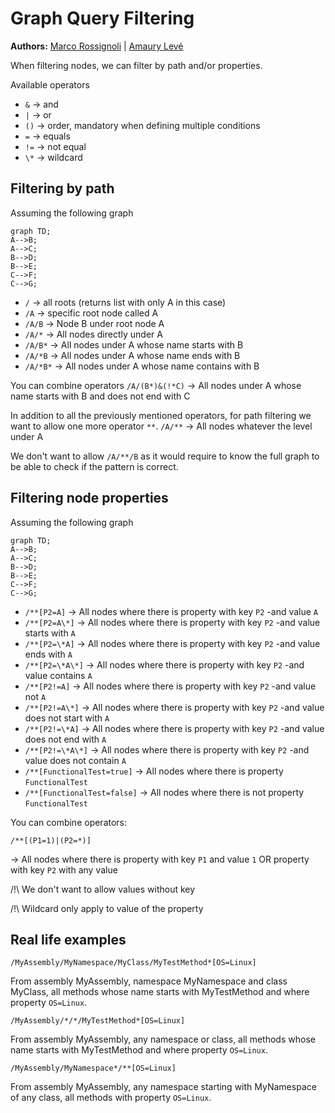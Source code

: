 # Graph Query Filtering

**Authors:** [Marco Rossignoli](https://github.com/MarcoRossignoli) | [Amaury Levé](https://github.com/Evangelink)

When filtering nodes, we can filter by path and/or properties.

Available operators

- `&`    -> and
- `|`    -> or
- `()`   -> order, mandatory when defining multiple conditions
- `=`    -> equals
- `!=`   -> not equal
- `\*`   -> wildcard

## Filtering by path

Assuming the following graph

```mermaid
graph TD;
A-->B;
A-->C;
B-->D;
B-->E;
C-->F;
C-->G;
```

- `/`       -> all roots (returns list with only A in this case)
- `/A`      -> specific root node called A
- `/A/B`    -> Node B under root node A
- `/A/*`   -> All nodes directly under A
- `/A/B*`  -> All nodes under A whose name starts with B
- `/A/*B`   -> All nodes under A whose name ends with B
- `/A/*B*`  -> All nodes under A whose name contains with B

You can combine operators
`/A/(B*)&(!*C)`
-> All nodes under A whose name starts with B and does not end with C

In addition to all the previously mentioned operators, for path filtering we want to allow one more operator `**`.
`/A/**`
-> All nodes whatever the level under A

We don't want to allow `/A/**/B` as it would require to know the full graph to be able to check if the pattern is correct.

## Filtering node properties

Assuming the following graph

```mermaid
graph TD;
A-->B;
A-->C;
B-->D;
B-->E;
C-->F;
C-->G;
```

- `/**[P2=A]`                   -> All nodes where there is property with key `P2` -and value `A`
- `/**[P2=A\*]`                 -> All nodes where there is property with key `P2` -and value starts with `A`
- `/**[P2=\*A]`                 -> All nodes where there is property with key `P2` -and value ends with `A`
- `/**[P2=\*A\*]`               -> All nodes where there is property with key `P2` -and value contains `A`
- `/**[P2!=A]`                  -> All nodes where there is property with key `P2` -and value not `A`
- `/**[P2!=A\*]`                -> All nodes where there is property with key `P2` -and value does not start with `A`
- `/**[P2!=\*A]`                -> All nodes where there is property with key `P2` -and value does not end with `A`
- `/**[P2!=\*A\*]`              -> All nodes where there is property with key `P2` -and value does not contain `A`
- `/**[FunctionalTest=true]`    -> All nodes where there is property `FunctionalTest`
- `/**[FunctionalTest=false]`   -> All nodes where there is not property `FunctionalTest`

You can combine operators:

`/**[(P1=1)|(P2=*)]`

-> All nodes where there is property with key `P1` and value `1` OR property with key `P2` with any value

/!\ We don't want to allow values without key

/!\ Wildcard only apply to value of the property

## Real life examples

`/MyAssembly/MyNamespace/MyClass/MyTestMethod*[OS=Linux]`

From assembly MyAssembly, namespace MyNamespace and class MyClass, all methods whose name starts with MyTestMethod and where property `OS=Linux`.

`/MyAssembly/*/*/MyTestMethod*[OS=Linux]`

From assembly MyAssembly, any namespace or class, all methods whose name starts with MyTestMethod and where property `OS=Linux`.

`/MyAssembly/MyNamespace*/**[OS=Linux]`

From assembly MyAssembly, any namespace starting with MyNamespace of any class, all methods with property `OS=Linux`.
